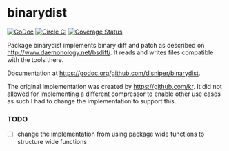 # binarydist

[![GoDoc](https://godoc.org/github.com/dlsniper/binarydist?status.svg)](https://godoc.org/github.com/dlsniper/binarydist)
[![Circle CI](https://circleci.com/gh/dlsniper/binarydist.svg?style=svg&circle-token=abf9b5aa884649969ca6906d22ef61f8435c5375)](https://circleci.com/gh/dlsniper/binarydist)
[![Coverage Status](https://coveralls.io/repos/dlsniper/binarydist/badge.svg?branch=master&service=github)](https://coveralls.io/github/dlsniper/binarydist?branch=master)

Package binarydist implements binary diff and patch as described on
<http://www.daemonology.net/bsdiff/>. It reads and writes files
compatible with the tools there.

Documentation at <https://godoc.org/github.com/dlsniper/binarydist>.

The original implementation was created by <https://github.com/kr>.
It did not allowed for implementing a different compressor to enable
other use cases as such I had to change the implementation to support
this.

### TODO

- [ ] change the implementation from using package wide functions to
 structure wide functions
